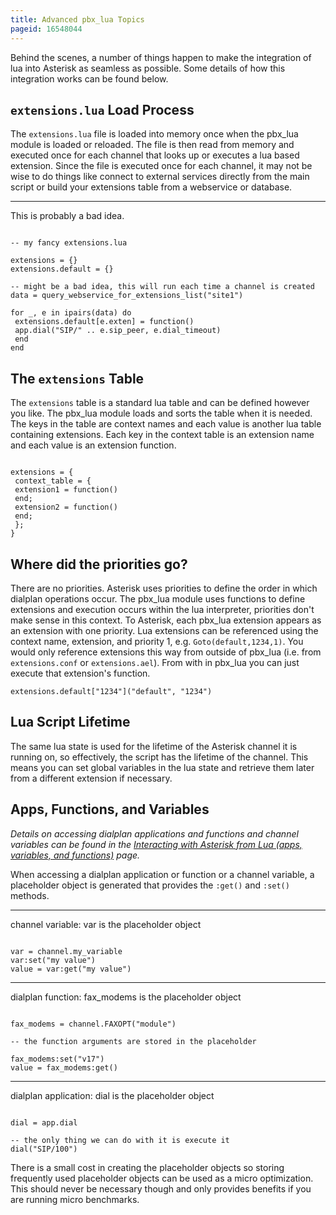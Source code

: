 ```yaml
---
title: Advanced pbx_lua Topics
pageid: 16548044
---
```


Behind the scenes, a number of things happen to make the integration of lua into Asterisk as seamless as possible. Some details of how this integration works can be found below.


`extensions.lua` Load Process
-----------------------------


The `extensions.lua` file is loaded into memory once when the pbx_lua module is loaded or reloaded. The file is then read from memory and executed once for each channel that looks up or executes a lua based extension. Since the file is executed once for each channel, it may not be wise to do things like connect to external services directly from the main script or build your extensions table from a webservice or database.




---

  
This is probably a bad idea.  

```

-- my fancy extensions.lua

extensions = {}
extensions.default = {}

-- might be a bad idea, this will run each time a channel is created
data = query_webservice_for_extensions_list("site1")

for _, e in ipairs(data) do
 extensions.default[e.exten] = function()
 app.dial("SIP/" .. e.sip_peer, e.dial_timeout)
 end
end

```

The `extensions` Table
----------------------


The `extensions` table is a standard lua table and can be defined however you like. The pbx_lua module loads and sorts the table when it is needed. The keys in the table are context names and each value is another lua table containing extensions. Each key in the context table is an extension name and each value is an extension function.

```

extensions = {
 context_table = {
 extension1 = function()
 end;
 extension2 = function()
 end;
 };
}

```

Where did the priorities go?
----------------------------


There are no priorities. Asterisk uses priorities to define the order in which dialplan operations occur. The pbx_lua module uses functions to define extensions and execution occurs within the lua interpreter, priorities don't make sense in this context. To Asterisk, each pbx_lua extension appears as an extension with one priority. Lua extensions can be referenced using the context name, extension, and priority 1, e.g. `Goto(default,1234,1)`. You would only reference extensions this way from outside of pbx_lua (i.e. from `extensions.conf` or `extensions.ael`). From with in pbx_lua you can just execute that extension's function. 

```
extensions.default["1234"]("default", "1234")

```

Lua Script Lifetime
-------------------


The same lua state is used for the lifetime of the Asterisk channel it is running on, so effectively, the script has the lifetime of the channel. This means you can set global variables in the lua state and retrieve them later from a different extension if necessary.


Apps, Functions, and Variables
------------------------------


*Details on accessing dialplan applications and functions and channel variables can be found in the [Interacting with Asterisk from Lua (apps, variables, and functions)](/Configuration/Dialplan/Lua-Dialplan-Configuration/Interacting-with-Asterisk-from-Lua-apps-variables-and-functions) page.*


 When accessing a dialplan application or function or a channel variable, a placeholder object is generated that provides the `:get()` and `:set()` methods.




---

  
channel variable: var is the placeholder object  

```

var = channel.my_variable
var:set("my value")
value = var:get("my value")

```



---

  
dialplan function: fax_modems is the placeholder object  

```

fax_modems = channel.FAXOPT("module")

-- the function arguments are stored in the placeholder

fax_modems:set("v17")
value = fax_modems:get()

```



---

  
dialplan application: dial is the placeholder object  

```

dial = app.dial

-- the only thing we can do with it is execute it
dial("SIP/100")

```

There is a small cost in creating the placeholder objects so storing frequently used placeholder objects can be used as a micro optimization. This should never be necessary though and only provides benefits if you are running micro benchmarks.

